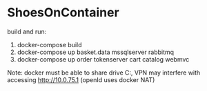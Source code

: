 ﻿# ShoesOnContainer

build and run:

1. docker-compose build
2. docker-compose up basket.data mssqlserver rabbitmq
3. docker-compose up order tokenserver cart catalog webmvc

Note: docker must be able to share drive C:, VPN may interfere with accessing http://10.0.75.1 (openId uses docker NAT)
